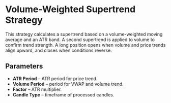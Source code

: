 # Volume-Weighted Supertrend Strategy

This strategy calculates a supertrend based on a volume-weighted moving average and an ATR band. A second supertrend is applied to volume to confirm trend strength. A long position opens when volume and price trends align upward, and closes when conditions reverse.

## Parameters
- **ATR Period** – ATR period for price trend.
- **Volume Period** – period for VWAP and volume trend.
- **Factor** – ATR multiplier.
- **Candle Type** – timeframe of processed candles.
